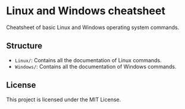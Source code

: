 # Linux and Windows cheatsheet

Cheatsheet of basic Linux and Windows operating system commands.

## Structure

- `Linux/`: Contains all the documentation of Linux commands.
- `Windows/`: Contains all the documentation of Windows commands.

## License

This project is licensed under the MIT License.
